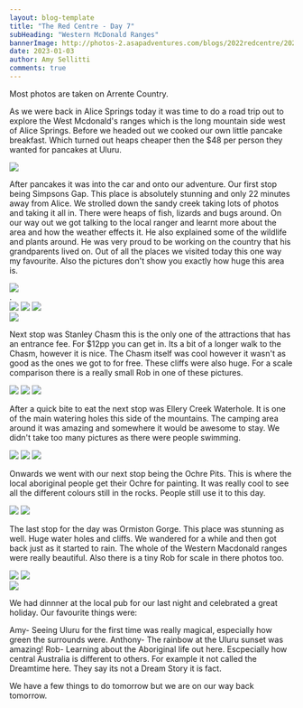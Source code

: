 ```yaml
---
layout: blog-template
title: "The Red Centre - Day 7"
subHeading: "Western McDonald Ranges"
bannerImage: http://photos-2.asapadventures.com/blogs/2022redcentre/2023-01-03/PXL_20230103_011821668.jpg_compressed.JPEG
date: 2023-01-03
author: Amy Sellitti
comments: true
---
```


Most photos are taken on Arrente Country.

As we were back in Alice Springs today it was time to do a road trip out to explore the West Mcdonald's ranges which is the long mountain side west of Alice Springs. Before we headed out we cooked our own little pancake breakfast. Which turned out heaps cheaper then the $48 per person they wanted for pancakes at Uluru.

<div class="center-image"><img src="http://photos-2.asapadventures.com/blogs/2022redcentre/2023-01-03/PXL_20230102_233536141.jpg_compressed.JPEG" /></div>

After pancakes it was into the car and onto our adventure. Our first stop being Simpsons Gap. This place is absolutely stunning and only 22 minutes away from Alice. We strolled down the sandy creek taking lots of photos and taking it all in. There were heaps of fish, lizards and bugs around. On our way out we got talking to the local ranger and learnt more about the area and how the weather effects it. He also explained some of the wildlife and plants around. He was very proud to be working on the country that his grandparents lived on. Out of all the places we visited today this one way my favourite. Also the pictures don't show you exactly how huge this area is.

<div class="center-image"><img src="http://photos-2.asapadventures.com/blogs/2022redcentre/2023-01-03/PXL_20230103_011606388.jpg_compressed.JPEG" /></div>.
<div class="grid-3c">
  <img src="http://photos-2.asapadventures.com/blogs/2022redcentre/2023-01-03/PXL_20230103_012011087.jpg_compressed.JPEG"/>
  <img src="http://photos-2.asapadventures.com/blogs/2022redcentre/2023-01-03/PXL_20230103_012913548.jpg_compressed.JPEG"/>
  <img src="http://photos-2.asapadventures.com/blogs/2022redcentre/2023-01-03/PXL_20230103_013152531.jpg_compressed.JPEG"/>
</div>
<div class="center-image"><img src="http://photos-2.asapadventures.com/blogs/2022redcentre/2023-01-03/PXL_20230103_011821668.jpg_compressed.JPEG" /></div>

Next stop was Stanley Chasm this is the only one of the attractions that has an entrance fee. For $12pp you can get in. Its a bit of a longer walk to the Chasm, however it is nice. The Chasm itself was cool however it wasn't as good as the ones we got to for free. These cliffs were also huge. For a scale comparison there is a really small Rob in one of these pictures.

<div class="grid-3c">
  <img src="http://photos-2.asapadventures.com/blogs/2022redcentre/2023-01-03/PXL_20230103_023404797.jpg_compressed.JPEG"/>
  <img src="http://photos-2.asapadventures.com/blogs/2022redcentre/2023-01-03/PXL_20230103_024720402.jpg_compressed.JPEG"/>
  <img src="http://photos-2.asapadventures.com/blogs/2022redcentre/2023-01-03/PXL_20230103_024818543.jpg_compressed.JPEG"/>
</div>

After a quick bite to eat the next stop was Ellery Creek Waterhole. It is one of the main watering holes this side of the mountains. The camping area around it was amazing and somewhere it would be awesome to stay. We didn't take too many pictures as there were people swimming.

<div class="grid-1l-2w">
  <img src="http://photos-2.asapadventures.com/blogs/2022redcentre/2023-01-03/PXL_20230103_043230853.jpg_compressed.JPEG"/>
  <img src="http://photos-2.asapadventures.com/blogs/2022redcentre/2023-01-03/PXL_20230103_042845499.MP.jpg_compressed.JPEG"/>
  <img src="http://photos-2.asapadventures.com/blogs/2022redcentre/2023-01-03/PXL_20230103_042907560.jpg_compressed.JPEG"/>
</div>

Onwards we went with our next stop being the Ochre Pits. This is where the local aboriginal people get their Ochre for painting. It was really cool to see all the different colours still in the rocks. People still use it to this day.

<div class="grid-2c">
  <img src="http://photos-2.asapadventures.com/blogs/2022redcentre/2023-01-03/PXL_20230103_050918558.jpg_compressed.JPEG"/>
  <img src="http://photos-2.asapadventures.com/blogs/2022redcentre/2023-01-03/PXL_20230103_051116590.jpg_compressed.JPEG"/>
</div>

The last stop for the day was Ormiston Gorge. This place was stunning as well. Huge water holes and cliffs. We wandered for a while and then got back just as it started to rain. The whole of the Western Macdonald ranges were really beautiful. Also there is a tiny Rob for scale in there photos too.

<div class="grid-2c">
  <img src="http://photos-2.asapadventures.com/blogs/2022redcentre/2023-01-03/PXL_20230103_055036954.jpg_compressed.JPEG"/>
  <img src="http://photos-2.asapadventures.com/blogs/2022redcentre/2023-01-03/PXL_20230103_055216390.jpg_compressed.JPEG"/>
</div>
<div class="center-image"><img src="http://photos-2.asapadventures.com/blogs/2022redcentre/2023-01-03/PXL_20230103_055510808.jpg_compressed.JPEG" /></div>

We had dinnner at the local pub for our last night and celebrated a great holiday. Our favourite things were:

Amy- Seeing Uluru for the first time was really magical, especially how green the surrounds were.
Anthony- The rainbow at the Uluru sunset was amazing!
Rob- Learning about the Aboriginal life out here. Escpecially how central Australia is different to others. For example it not called the Dreamtime here. They say its not a Dream Story it is fact.

We have a few things to do tomorrow but we are on our way back tomorrow.
